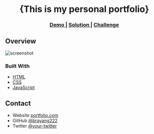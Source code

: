 <!-- Please update value in the {}  -->

<h1 align="center">{This is my personal portfolio}</h1>


<div align="center">
  <h3>
    <a href="https://portfoliobra.netlify.app/">
      Demo
    </a>
    <span> | </span>
    <a href="https://github.com/brayang222/Portfolio">
      Solution
    </a>
    <span> | </span>
    <a href="https://devchallenges.io/challenges/wBunSb7FPrIepJZAg0sY">
      Challenge
    </a>
  </h3>
</div>

<!-- OVERVIEW -->

## Overview

![screenshot](/portafolio.webp)

### Built With


- [HTML](https://developer.mozilla.org/es/docs/Web/HTML)
- [CSS](https://developer.mozilla.org/es/docs/Web/CSS)
- [JavaScript](https://developer.mozilla.org/es/docs/Web/JavaScript)


## Contact

- Website [portfolio.com](https://portfoliobra.netlify.app/)
- GitHub [@brayang222](https://github.com/your-usermame)
- Twitter [@your-twitter](https://twitter.com/BrayanGmz_)
